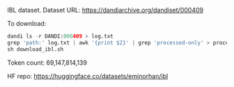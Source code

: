 IBL dataset. Dataset URL: https://dandiarchive.org/dandiset/000409

To download:
```python
dandi ls -r DANDI:000409 > log.txt
grep 'path:' log.txt | awk '{print $2}' | grep 'processed-only' > processed_paths.txt
sh download_ibl.sh
```

Token count: 69,147,814,139

HF repo: https://huggingface.co/datasets/eminorhan/ibl
